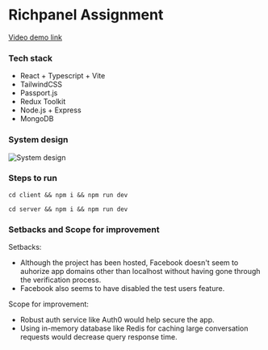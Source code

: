 # Richpanel Assignment

[Video demo link](https://jetsetgo-images.s3.ap-south-1.amazonaws.com/Screencast+from+23-02-24+08%3A00%3A02+PM+IST.webm)

### Tech stack

- React + Typescript + Vite
- TailwindCSS
- Passport.js
- Redux Toolkit
- Node.js + Express
- MongoDB

### System design

![System design](https://github.com/rahulsm20/richpanel-assessment/assets/77540672/86244045-24cc-4ead-9d63-366ea4505c07)

### Steps to run

```
cd client && npm i && npm run dev
```

```
cd server && npm i && npm run dev
```
### Setbacks and Scope for improvement
Setbacks:
* Although the project has been hosted, Facebook doesn't seem to auhorize app domains other than localhost without having gone through the verification process.
* Facebook also seems to have disabled the test users feature.

Scope for improvement:
* Robust auth service like Auth0 would help secure the app.
* Using in-memory database like Redis for caching large conversation requests would decrease query response time.
